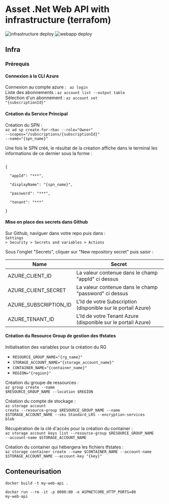 # Asset .Net Web API with infrastructure (terrafom)

![infrastructure deploy](https://github.com/guillaume-heron/asset-net-app/actions/workflows/terraform-cd.yml/badge.svg)
![webapp deploy](https://github.com/guillaume-heron/asset-net-app/actions/workflows/dotnet-webapp-deploy.yml/badge.svg)


## Infra

### Prérequis

#### Connexion à la CLI Azure

Connexion au compte azure : <code> az login </code>
<br/>
Liste des abonnements : <code>az account list --output table</code>
<br/>
Sélection d'un abonnement : <code>az account set "{subscriptionId}"</code>


#### Création du Service Principal

Création du SPN  : 
<br/>
<code>az ad sp create-for-rbac --role="Owner" --scopes="/subscriptions/{subscriptionId}" --name="{spn_name}"</code>

Une fois le SPN créé, le résultat de la création affiche dans le terminal les informations de ce dernier sous la forme :

<code>
{<br/>
  "appId": "***",<br/>
  "displayName": "{spn_name}",<br/>
  "password": "***",<br/>
  "tenant": "***"<br/>
}
</code>

#### Mise en place des secrets dans Github

Sur Github, naviguer dans votre repo puis dans : <br/>
<code>Settings > Security > Secrets and variables > Actions</code>

Sous l'onglet "Secrets", cliquer sur "New repository secret" puis saisir :

| Name                  | Secret                                                        |
|---------------------- | ------------------------------------------------------------- |
| AZURE_CLIENT_ID       | La valeur contenue dans le champ "appId" ci dessus            |
| AZURE_CLIENT_SECRET   | La valeur contenue dans le champ "password" ci dessus         |
| AZURE_SUBSCRIPTION_ID | L'Id de votre Subscription (disponible sur le portail Azure)  |
| AZURE_TENANT_ID       | L'Id de votre Tenant Azure (disponible sur le portail Azure)  |


#### Création du Resource Group de gestion des tfstates

Initialisation des variables pour la création du RG 
- <code>RESOURCE_GROUP_NAME="{rg_name}"</code>
- <code>STORAGE_ACCOUNT_NAME="{storage_account_name}"</code>
- <code>CONTAINER_NAME="{container_name}"</code>
- <code>REGION="{region}"</code>

Création du groupe de ressources :
<br/>
<code>az group create --name $RESOURCE_GROUP_NAME --location $REGION</code>

Création du compte de stockage :
<br/>
<code>az storage account create --resource-group $RESOURCE_GROUP_NAME --name $STORAGE_ACCOUNT_NAME --sku Standard_LRS --encryption-services blob</code>

Récupération de la clé d'accès pour la création du container :
<br/>
<code>az storage account keys list --resource-group $RESOURCE_GROUP_NAME --account-name $STORAGE_ACCOUNT_NAME</code>

Création du container qui hébergera les fichiers tfstates :
<br/>
<code>az storage container create --name $CONTAINER_NAME --account-name $STORAGE_ACCOUNT_NAME --account-key "{key}"</code>

## Conteneurisation

<code>docker build -t my-web-api .</code>

<code>docker run --rm -it -p 8000:80 -e ASPNETCORE_HTTP_PORTS=80 my-web-api</code>